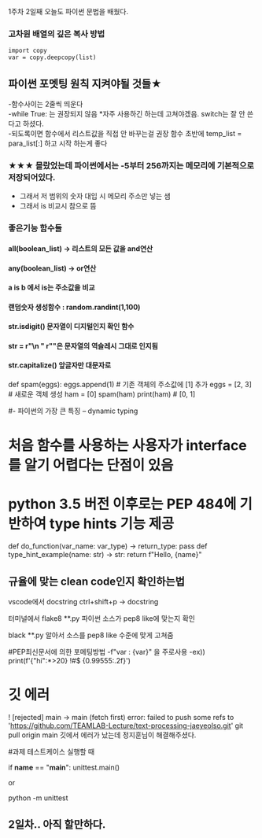 1주차 2일째 오늘도 파이썬 문법을 배웠다.


### 고차원 배열의 깊은 복사 방법
    import copy
    var = copy.deepcopy(list)

## 파이썬 포멧팅 원칙 지켜야될 것들★
-함수사이는 2줄씩 띄운다<br/>
-while True: 는 권장되지 않음 *자주 사용하긴 하는데 고쳐야겠음.      switch는 잘 안 쓴다고 하셨다.<br/>
-되도록이면 함수에서 리스트값을 직접 안 바꾸는걸 권장  함수 초반에 temp_list = para_list[:] 하고 시작 하는게 좋다<br/>

### ★★★ 몰랐었는데 파이썬에서는 -5부터 256까지는 메모리에 기본적으로 저장되어있다.
- 그래서 저 범위의 숫자 대입 시 메모리 주소만 넣는 샘<br/>
- 그래서 is 비교시 참으로 뜸<br/>


### 좋은기능 함수들
#### all(boolean_list) -> 리스트의 모든 값을 and연산 

#### any(boolean_list) -> or연산

#### a is b 에서 is는 주소값을 비교

#### 랜덤숫자 생성함수 : random.randint(1,100)

#### str.isdigit() 문자열이 디지털인지 확인 함수

#### str = r"\n " r""은 문자열의 역슬레시 그대로 인지됨

#### str.capitalize() 앞글자만 대문자로


  def spam(eggs):
    eggs.append(1) # 기존 객체의 주소값에 [1] 추가
    eggs = [2, 3] # 새로운 객체 생성
  ham = [0]
  spam(ham)
  print(ham) # [0, 1]

#- 파이썬의 가장 큰 특징 – dynamic typing 
# 처음 함수를 사용하는 사용자가 interface를 알기 어렵다는 단점이 있음
# python 3.5 버전 이후로는 PEP 484에 기반하여 type hints 기능 제공
  def do_function(var_name: var_type) -> return_type:
  pass
  def type_hint_example(name: str) -> str:
  return f"Hello, {name}"

## 규율에 맞는 clean code인지 확인하는법
vscode에서 
 docstring ctrl+shift+p -> docstring

터미널에서
  flake8 **.py 파이썬 소스가 pep8 like에 맞는지 확인

  black **.py 알아서 소스를 pep8 like 수준에 맞게 고쳐줌

#PEP최신문서에 의한 포메팅방법
-f"var : {var}" 을 주로사용
-ex)) print(f'{"hi":*>20} !#$ {0.99555:.2f}')


# 깃 에러
   ! [rejected]        main -> main (fetch first)
  error: failed to push some refs to 'https://github.com/TEAMLAB-Lecture/text-processing-jaeyeolso.git'
  git pull origin main 
깃에서 에러가 났는데 정지훈님이 해결해주셨다.




#과제 테스트케이스 실행할 때

  if __name__ == "__main__": 
      unittest.main()
    
  or 

  python -m unittest


## 2일차.. 아직 할만하다.
